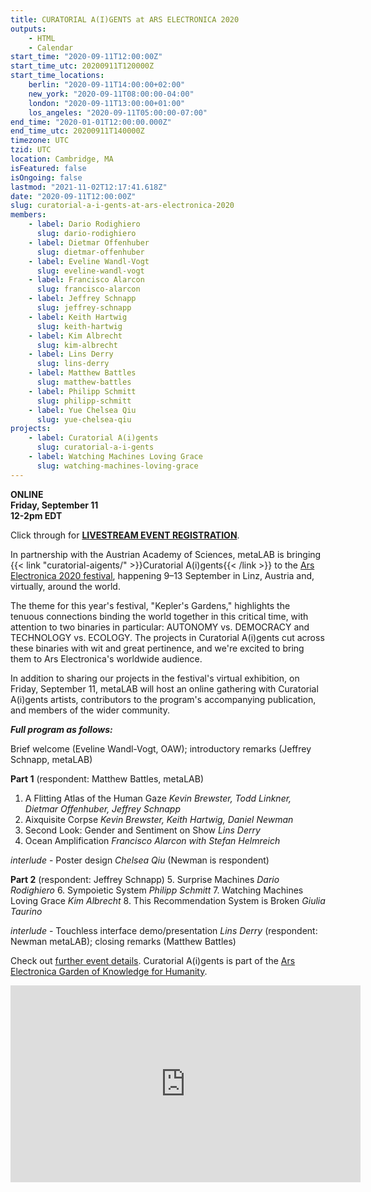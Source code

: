```yaml
---
title: CURATORIAL A(I)GENTS at ARS ELECTRONICA 2020
outputs:
    - HTML
    - Calendar
start_time: "2020-09-11T12:00:00Z"
start_time_utc: 20200911T120000Z
start_time_locations:
    berlin: "2020-09-11T14:00:00+02:00"
    new_york: "2020-09-11T08:00:00-04:00"
    london: "2020-09-11T13:00:00+01:00"
    los_angeles: "2020-09-11T05:00:00-07:00"
end_time: "2020-01-01T12:00:00.000Z"
end_time_utc: 20200911T140000Z
timezone: UTC
tzid: UTC
location: Cambridge, MA
isFeatured: false
isOngoing: false
lastmod: "2021-11-02T12:17:41.618Z"
date: "2020-09-11T12:00:00Z"
slug: curatorial-a-i-gents-at-ars-electronica-2020
members:
    - label: Dario Rodighiero
      slug: dario-rodighiero
    - label: Dietmar Offenhuber
      slug: dietmar-offenhuber
    - label: Eveline Wandl-Vogt
      slug: eveline-wandl-vogt
    - label: Francisco Alarcon
      slug: francisco-alarcon
    - label: Jeffrey Schnapp
      slug: jeffrey-schnapp
    - label: Keith Hartwig
      slug: keith-hartwig
    - label: Kim Albrecht
      slug: kim-albrecht
    - label: Lins Derry
      slug: lins-derry
    - label: Matthew Battles
      slug: matthew-battles
    - label: Philipp Schmitt
      slug: philipp-schmitt
    - label: Yue Chelsea Qiu
      slug: yue-chelsea-qiu
projects:
    - label: Curatorial A(i)gents
      slug: curatorial-a-i-gents
    - label: Watching Machines Loving Grace
      slug: watching-machines-loving-grace
---
```

**ONLINE<br />
Friday, September 11<br />
12-2pm EDT** 

Click through for **[LIVESTREAM EVENT REGISTRATION](https://zoom.us/webinar/register/WN_1OqrxWZWT6WhPXxFD8ScTQ)**.

In partnership with the Austrian Academy of Sciences, metaLAB is bringing {{< link "curatorial-aigents/" >}}Curatorial A(i)gents{{< /link >}} to the [Ars Electronica 2020 festival](https://ars.electronica.art/keplersgardens/en/), happening 9–13 September in Linz, Austria and, virtually, around the world. 

The theme for this year's festival, "Kepler's Gardens," highlights the tenuous connections binding the world together in this critical time, with attention to two binaries in particular: AUTONOMY vs. DEMOCRACY and TECHNOLOGY vs. ECOLOGY. The projects in Curatorial A(i)gents cut across these binaries with wit and great pertinence, and we're excited to bring them to Ars Electronica's worldwide audience.


In addition to sharing our projects in the festival's virtual exhibition, on Friday, September 11, metaLAB will host an online gathering with Curatorial A(i)gents artists, contributors to the program's accompanying publication, and members of the wider community. 

***Full program as follows:***

Brief welcome (Eveline Wandl-Vogt, OAW); introductory remarks (Jeffrey Schnapp, metaLAB)

**Part 1** (respondent: Matthew Battles, metaLAB)
1. A Flitting Atlas of the Human Gaze *Kevin Brewster, Todd Linkner, Dietmar Offenhuber, Jeffrey Schnapp*
2. Aixquisite Corpse *Kevin Brewster, Keith Hartwig, Daniel Newman*
3. Second Look: Gender and Sentiment on Show *Lins Derry*
4. Ocean Amplification *Francisco Alarcon with Stefan Helmreich*

*interlude* - Poster design *Chelsea Qiu* (Newman is respondent)

**Part 2** (respondent: Jeffrey Schnapp)
5. Surprise Machines *Dario Rodighiero*
6. Sympoietic System *Philipp Schmitt*
7. Watching Machines Loving Grace *Kim Albrecht*
8. This Recommendation System is Broken *Giulia Taurino*

*interlude* - Touchless interface demo/presentation *Lins Derry* (respondent: Newman metaLAB); closing remarks (Matthew Battles)

Check out [further event details](https://ars.electronica.art/keplersgardens/en/aigents/). 
Curatorial A(i)gents is part of the [Ars Electronica Garden of Knowledge for Humanity](https://ars.electronica.art/keplersgardens/en/knowledge-for-humanity/).

<iframe width="560" height="315" src="https://www.youtube.com/embed/jqwzyOYOu9U" frameborder="0" allow="accelerometer; autoplay; encrypted-media; gyroscope; picture-in-picture" allowfullscreen></iframe>